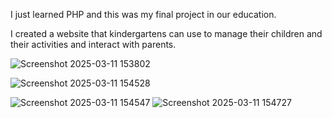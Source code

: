 I just learned PHP and this was my final project in our education.

I created a website that kindergartens can use to manage their children and their activities and interact with parents.

![Screenshot 2025-03-11 153802](https://github.com/user-attachments/assets/9dada7db-471b-4d65-9105-4c8acbc549a5)


![Screenshot 2025-03-11 154528](https://github.com/user-attachments/assets/9ed8f5a3-23d9-46f4-9778-2283f4b1ef94)

![Screenshot 2025-03-11 154547](https://github.com/user-attachments/assets/03026714-9032-408e-b7ba-96e98f62ee80)
![Screenshot 2025-03-11 154727](https://github.com/user-attachments/assets/bc5f92ef-9deb-4c18-a618-c2bcf5ed39fc)
